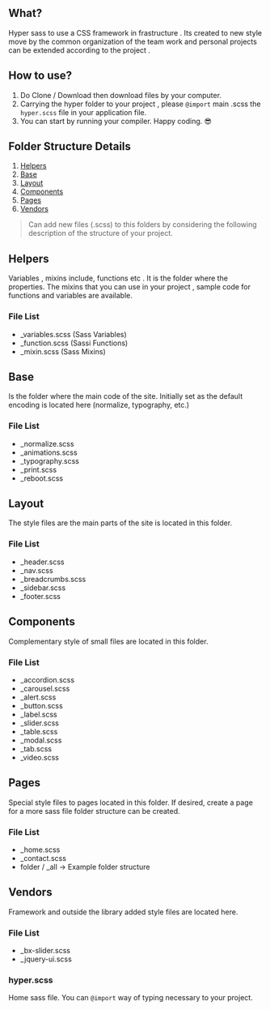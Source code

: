 What?
---
Hyper sass to use a CSS framework in frastructure . Its created to new style  move by the common organization of the team work and personal projects can be extended according to the project .


How to use?
---
1. Do Clone / Download then download files by your computer.
2. Carrying the hyper folder to your project , please `@import` main .scss the `hyper.scss` file in your application file.
3. You can start by running your compiler. Happy coding. :sunglasses:

Folder Structure Details
---
1. [Helpers](#helpers)
2. [Base](#base)
3. [Layout](#layout)
4. [Components](#components)
5. [Pages](#pages)
6. [Vendors](#vendors)

> Can add new files (.scss) to this folders by considering the following description of the structure of your project.


## Helpers
Variables , mixins include, functions etc . It is the folder where the properties. The mixins that you can use in your project , sample code for functions and variables are available.

### File List
* _variables.scss (Sass Variables)
* _function.scss (Sassi Functions)
* _mixin.scss (Sass Mixins)

## Base
Is the folder where the main code of the site. Initially set as the default encoding is located here (normalize, typography, etc.)

### File List
* _normalize.scss
* _animations.scss
* _typography.scss
* _print.scss
* _reboot.scss

## Layout
The style files are the main parts of the site is located in this folder.

### File List
* _header.scss
* _nav.scss
* _breadcrumbs.scss
* _sidebar.scss
* _footer.scss

## Components
Complementary style of small files are located in this folder.

### File List
* _accordion.scss
* _carousel.scss
* _alert.scss
* _button.scss
* _label.scss
* _slider.scss
* _table.scss
* _modal.scss
* _tab.scss
* _video.scss

## Pages
Special style files to pages located in this folder. If desired, create a page for a more sass file folder structure can be created.

### File List
* _home.scss
* _contact.scss
* folder / _all -> Example folder structure

## Vendors  
Framework and outside the library added style files are located here.

### File List
* _bx-slider.scss
* _jquery-ui.scss

### hyper.scss
Home sass file. You can `@import` way of typing necessary to your project.
